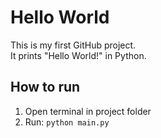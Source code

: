 # Hello World

This is my first GitHub project.  
It prints "Hello World!" in Python.

## How to run
1. Open terminal in project folder
2. Run: `python main.py`

